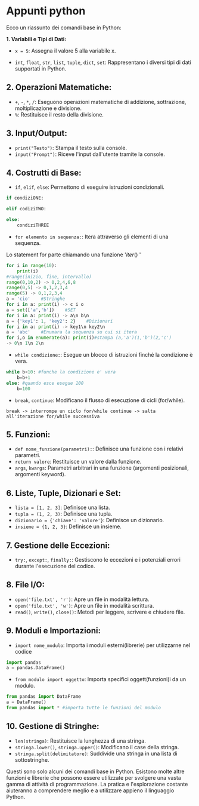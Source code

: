 # Appunti python

Ecco un riassunto dei comandi base in Python:

**1. Variabili e Tipi di Dati:**

- `x = 5`: Assegna il valore 5 alla variabile x.

- `int`, `float`, `str`, `list`, `tuple`, `dict`, `set`: Rappresentano i diversi tipi di dati supportati in Python.

## **2. Operazioni Matematiche:**

- `+`, `-`, `*`, `/`: Eseguono operazioni matematiche di addizione, sottrazione, moltiplicazione e divisione.
- `%`: Restituisce il resto della divisione.

## **3. Input/Output:**

- `print("Testo")`: Stampa il testo sulla console.
- `input("Prompt")`: Riceve l'input dall'utente tramite la console.

## **4. Costrutti di Base:**

- `if`, `elif`, `else`: Permettono di eseguire istruzioni condizionali.

```python
if condiziONE:

elif codiziTWO:

else:
    condiziTHREE
```

- `for elemento in sequenza:`: Itera attraverso gli elementi di una sequenza.

Lo statement for parte chiamando una funzione '_iter_() '

```python
for i in range(10): 
    print(i)
#range(inizio, fine, intervallo)
range(0,10,2) -> 0,2,4,6,8
range(0,5) -> 0,1,2,3,4
range(5) -> 0,1,2,3,4
a = 'cio'    #Stringhe
for i in a: print(i) -> c i o 
a = set(['a','b'])    #SET
for i in a: print(i) -> a\n b\n 
a = {'key1': 1, 'key2': 2}    #Dizionari
for i in a: print(i) -> key1\n key2\n 
a = 'abc'    #Enumara la sequenza su cui si itera
for i,o in enumerate(a): print(i)#stampa (a,'a')(1,'b')(2,'c')
-> 0\n 1\n 2\n 
```

- `while condizione:`: Esegue un blocco di istruzioni finché la condizione è vera.

```python
while b<10: #funche la condizione e' vera
    b=b+1
else: #quando esce esegue 100
    b=100
```

- `break`, `continue`: Modificano il flusso di esecuzione di cicli (for/while).

`break -> interrompe un ciclo for/while
continue -> salta all'iterazione for/while successiva`

## **5. Funzioni:**

- `def nome_funzione(parametri):`: Definisce una funzione con i relativi parametri.
- `return valore`: Restituisce un valore dalla funzione.
- `args`, `kwargs`: Parametri arbitrari in una funzione (argomenti posizionali, argomenti keyword).

## **6. Liste, Tuple, Dizionari e Set:**

- `lista = [1, 2, 3]`: Definisce una lista.
- `tupla = (1, 2, 3)`: Definisce una tupla.
- `dizionario = {'chiave': 'valore'}`: Definisce un dizionario.
- `insieme = {1, 2, 3}`: Definisce un insieme.

## **7. Gestione delle Eccezioni:**

- `try:`, `except:`, `finally:`: Gestiscono le eccezioni e i potenziali errori durante l'esecuzione del codice.

## **8. File I/O:**

- `open('file.txt', 'r')`: Apre un file in modalità lettura.
- `open('file.txt', 'w')`: Apre un file in modalità scrittura.
- `read()`, `write()`, `close()`: Metodi per leggere, scrivere e chiudere file.

## **9. Moduli e Importazioni:**

- `import nome_modulo`: Importa i moduli esterni(librerie) per utilizzarne nel codice

```python
import pandas
a = pandas.DataFrame()
```

- `from modulo import oggetto`: Importa specifici oggett(funzioni)i da un modulo.

```python
from pandas import DataFrame
a = DataFrame()
from pandas import * #importa tutte le funzioni del modulo
```

## **10. Gestione di Stringhe:**

- `len(stringa)`: Restituisce la lunghezza di una stringa.
- `stringa.lower()`, `stringa.upper()`: Modificano il case della stringa.
- `stringa.split(delimitatore)`: Suddivide una stringa in una lista di sottostringhe.

Questi sono solo alcuni dei comandi base in Python. Esistono molte altre funzioni e librerie che possono essere utilizzate per svolgere una vasta gamma di attività di programmazione. La pratica e l'esplorazione costante aiuteranno a comprendere meglio e a utilizzare appieno il linguaggio Python.
